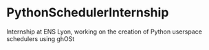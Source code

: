 # PythonSchedulerInternship
Internship at ENS Lyon, working on the creation of Python userspace schedulers using ghOSt

